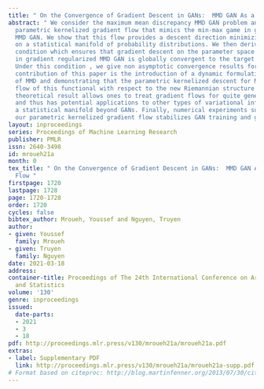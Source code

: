 ```yaml
---
title: " On the Convergence of Gradient Descent in GANs:  MMD GAN As a Gradient Flow "
abstract: " We consider the maximum mean discrepancy MMD GAN problem and propose a
  parametric kernelized gradient flow that mimics the min-max game in gradient regularized
  MMD GAN. We show that this flow provides a descent direction minimizing the MMD
  on a statistical manifold of probability distributions. We then derive an explicit
  condition which ensures that gradient descent on the parameter space of the generator
  in gradient regularized MMD GAN is globally convergent to the target distribution.
  Under this condition , we give non asymptotic convergence results for MMD GAN. Another
  contribution of this paper is the introduction of a dynamic formulation of a regularization
  of MMD and demonstrating that the parametric kernelized descent for MMD is the gradient
  flow of this functional with respect to the new Riemannian structure. Our obtained
  theoretical result allows ones to treat gradient flows for quite general functionals
  and thus has potential applications to other types of variational inferences on
  a statistical manifold beyond GANs. Finally, numerical experiments suggest that
  our parametric kernelized gradient flow stabilizes GAN training and guarantees convergence. "
layout: inproceedings
series: Proceedings of Machine Learning Research
publisher: PMLR
issn: 2640-3498
id: mroueh21a
month: 0
tex_title: " On the Convergence of Gradient Descent in GANs:  MMD GAN As a Gradient
  Flow "
firstpage: 1720
lastpage: 1728
page: 1720-1728
order: 1720
cycles: false
bibtex_author: Mroueh, Youssef and Nguyen, Truyen
author:
- given: Youssef
  family: Mroueh
- given: Truyen
  family: Nguyen
date: 2021-03-18
address: 
container-title: Proceedings of The 24th International Conference on Artificial Intelligence
  and Statistics
volume: '130'
genre: inproceedings
issued:
  date-parts:
  - 2021
  - 3
  - 18
pdf: http://proceedings.mlr.press/v130/mroueh21a/mroueh21a.pdf
extras:
- label: Supplementary PDF
  link: http://proceedings.mlr.press/v130/mroueh21a/mroueh21a-supp.pdf
# Format based on citeproc: http://blog.martinfenner.org/2013/07/30/citeproc-yaml-for-bibliographies/
---
```

